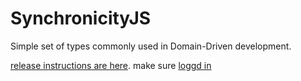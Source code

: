 # SynchronicityJS

Simple set of types commonly used in Domain-Driven development.

[release instructions are here](https://github.com/strisys/delivery/tree/master/_exercises/package-managers-npm-playbook#releasing-a-beta-version).  make sure [loggd in](https://github.com/strisys/delivery/tree/master/_exercises/package-managers-npm-playbook#setting-up-your-npm-user-for-publishing)